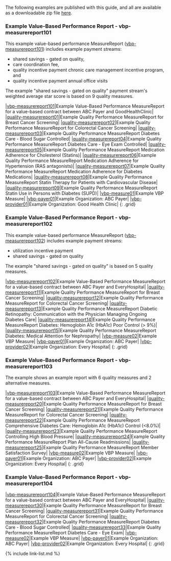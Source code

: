 
<!-- ================================================ -->
<!--  use this line to include an autogenerated list of all examples from the remove it if you would like to hand generate it -->

<!-- {% include example-list-generator.md %} -->

The following examples are published with this guide, and all are available as a downloadable zip file [here](downloads.html#examples). 

<!-- ================================================ -->
### Example Value-Based Performance Report - vbp-measurereport101
This example value-based performance MeasureReport ([vbp-measurereport101](MeasureReport-vbp-measurereport101.html)) includes example payment streams: 
- shared savings - gated on quality,
- care coordination fee,
- quality incentive payment chronic care management incentive program, and
- quality incentive payment annual office visits

The example "shared savings - gated on quality" payment stream's weighted average star score is based on 9 quality measures.  

|[vbp-measurereport101](MeasureReport-vbp-measurereport101.html)|Example Value-Based Performance MeasureReport for a value-based contract between ABC Payer and GoodHealthClinic|
|[quality-measurereport01](MeasureReport-quality-measurereport01.html)|Example Quality Performance MeasureReport for Breast Cancer Screening|
|[quality-measurereport02](MeasureReport-quality-measurereport02.html)|Example Quality Performance MeasureReport for Colorectal Cancer Screening|
|[quality-measurereport03](MeasureReport-quality-measurereport03.html)|Example Quality Performance MeasureReport Diabetes Care - Blood Sugar Controlled|
|[quality-measurereport04](MeasureReport-quality-measurereport04.html)|Example Quality Performance MeasureReport Diabetes Care - Eye Exam Controlled|
|[quality-measurereport05](MeasureReport-quality-measurereport05.html)|Example Quality Performance MeasureReport Medication Adherence for Cholesterol (Statins)|
|[quality-measurereport06](MeasureReport-quality-measurereport06.html)|Example Quality Performance MeasureReport Medication Adherence for Hypertension (RAS antagonists)|
|[quality-measurereport07](MeasureReport-quality-measurereport07.html)|Example Quality Performance MeasureReport Medication Adherence for Diabetes Medications|
|[quality-measurereport08](MeasureReport-quality-measurereport08.html)|Example Quality Performance MeasureReport Statin Therapy for Patients with Cardiovascular Disease|
|[quality-measurereport09](MeasureReport-quality-measurereport09.html)|Example Quality Performance MeasureReport Statin Use in Persons with Diabetes (SUPD)|
|[vbp-measure01](Measure-vbp-measure01.html)|Example VBP Measure|
|[vbp-payer01](Organization-vbp-payer01.html)|Example Organization: ABC Payer|
|[vbp-provider01](Organization-vbp-provider01.html)|Example Organization: Good Health Clinic|
{: .grid}

### Example Value-Based Performance Report - vbp-measurereport102

This example value-based performance MeasureReport ([vbp-measurereport102](MeasureReport-vbp-measurereport102.html)) includes example payment streams: 
- utilization incentive payment
- shared savings - gated on quality

The example "shared savings - gated on quality" is based on 5 quality measures. 

|[vbp-measurereport102](MeasureReport-vbp-measurereport102.html)|Example Value-Based Performance MeasureReport for a value-based contract between ABC Payer and EveryHospital|
|[quality-measurereport11](MeasureReport-quality-measurereport11.html)|Example Quality Performance MeasureReport for Breast Cancer Screening|
|[quality-measurereport12](MeasureReport-quality-measurereport12.html)|Example Quality Performance MeasureReport for Colorectal Cancer Screening|
|[quality-measurereport13](MeasureReport-quality-measurereport13.html)|Example Quality Performance MeasureReport Diabetic Retinopathy: Communication with the Physician Managing Ongoing Diabetes Care|
|[quality-measurereport14](MeasureReport-quality-measurereport14.html)|Example Quality Performance MeasureReport Diabetes: Hemoglobin A1c (HbA1c) Poor Control (> 9%)|
|[quality-measurereport15](MeasureReport-quality-measurereport15.html)|Example Quality Performance MeasureReport Diabetes: Medical Attention for Nephropathy|
|[vbp-measure02](Measure-vbp-measure02.html)|Example VBP Measure|
|[vbp-payer01](Organization-vbp-payer01.html)|Example Organization: ABC Payer|
|[vbp-provider02](Organization-vbp-provider01.html)|Example Organization: Every Hospital|
{: .grid}

### Example Value-Based Performance Report - vbp-measurereport103
The example shows an example report with 6 quality measures and 2 alternative measures.

|[vbp-measurereport103](MeasureReport-vbp-measurereport103.html)|Example Value-Based Performance MeasureReport for a value-based contract between ABC Payer and EveryHospital|
|[quality-measurereport20](MeasureReport-quality-measurereport20.html)|Example Quality Performance MeasureReport for Breast Cancer Screening|
|[quality-measurereport21](MeasureReport-quality-measurereport21.html)|Example Quality Performance MeasureReport for Colorectal Cancer Screening|
|[quality-measurereport22](MeasureReport-quality-measurereport22.html)|Example Quality Performance MeasureReport Comprehensive Diabetes Care: Hemoglobin A1c (HbA1c) Control (<8.0%)|
|[quality-measurereport23](MeasureReport-quality-measurereport23.html)|Example Quality Performance MeasureReport Controlling High Blood Pressure|
|[quality-measurereport24](MeasureReport-quality-measurereport24.html)|Example Quality Performance MeasureReport Plan All-Cause Readmissions|
|[quality-measurereport25](MeasureReport-quality-measurereport25.html)|Example Quality Performance MeasureReport Member Satisfaction Survey|
|[vbp-measure02](Measure-vbp-measure02.html)|Example VBP Measure|
|[vbp-payer01](Organization-vbp-payer01.html)|Example Organization: ABC Payer|
|[vbp-provider02](Organization-vbp-provider01.html)|Example Organization: Every Hospital|
{: .grid}

### Example Value-Based Performance Report - vbp-measurereport104

|[vbp-measurereport104](MeasureReport-vbp-measurereport104.html)|Example Value-Based Performance MeasureReport for a value-based contract between ABC Payer and EveryHospital|
|[quality-measurereport30](MeasureReport-quality-measurereport30.html)|Example Quality Performance MeasureReport for Breast Cancer Screening|
|[quality-measurereport31](MeasureReport-quality-measurereport31.html)|Example Quality Performance MeasureReport for Colorectal Cancer Screening|
|[quality-measurereport32](MeasureReport-quality-measurereport32.html)|Example Quality Performance MeasureReport Diabetes Care - Blood Sugar Controlled|
|[quality-measurereport33](MeasureReport-quality-measurereport33.html)|Example Quality Performance MeasureReport Diabetes Care - Eye Exam|
|[vbp-measure02](Measure-vbp-measure02.html)|Example VBP Measure|
|[vbp-payer01](Organization-vbp-payer01.html)|Example Organization: ABC Payer|
|[vbp-provider02](Organization-vbp-provider01.html)|Example Organization: Every Hospital|
{: .grid}

{% include link-list.md %}
